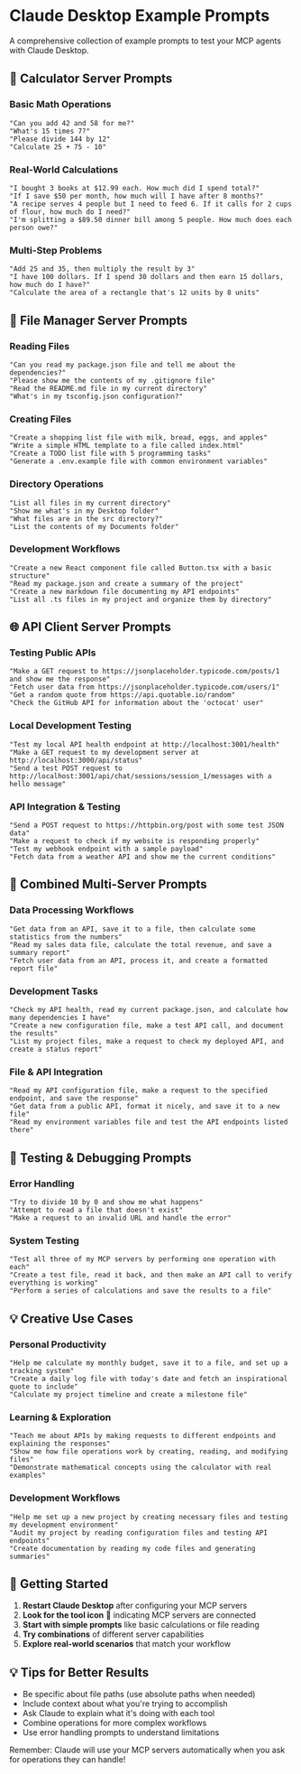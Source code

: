 # Claude Desktop Example Prompts

A comprehensive collection of example prompts to test your MCP agents with Claude Desktop.

## 🧮 Calculator Server Prompts

### Basic Math Operations
```
"Can you add 42 and 58 for me?"
"What's 15 times 7?"
"Please divide 144 by 12"
"Calculate 25 + 75 - 10"
```

### Real-World Calculations
```
"I bought 3 books at $12.99 each. How much did I spend total?"
"If I save $50 per month, how much will I have after 8 months?"
"A recipe serves 4 people but I need to feed 6. If it calls for 2 cups of flour, how much do I need?"
"I'm splitting a $89.50 dinner bill among 5 people. How much does each person owe?"
```

### Multi-Step Problems
```
"Add 25 and 35, then multiply the result by 3"
"I have 100 dollars. If I spend 30 dollars and then earn 15 dollars, how much do I have?"
"Calculate the area of a rectangle that's 12 units by 8 units"
```

## 📁 File Manager Server Prompts

### Reading Files
```
"Can you read my package.json file and tell me about the dependencies?"
"Please show me the contents of my .gitignore file"
"Read the README.md file in my current directory"
"What's in my tsconfig.json configuration?"
```

### Creating Files
```
"Create a shopping list file with milk, bread, eggs, and apples"
"Write a simple HTML template to a file called index.html"
"Create a TODO list file with 5 programming tasks"
"Generate a .env.example file with common environment variables"
```

### Directory Operations
```
"List all files in my current directory"
"Show me what's in my Desktop folder"
"What files are in the src directory?"
"List the contents of my Documents folder"
```

### Development Workflows
```
"Create a new React component file called Button.tsx with a basic structure"
"Read my package.json and create a summary of the project"
"Create a new markdown file documenting my API endpoints"
"List all .ts files in my project and organize them by directory"
```

## 🌐 API Client Server Prompts

### Testing Public APIs
```
"Make a GET request to https://jsonplaceholder.typicode.com/posts/1 and show me the response"
"Fetch user data from https://jsonplaceholder.typicode.com/users/1"
"Get a random quote from https://api.quotable.io/random"
"Check the GitHub API for information about the 'octocat' user"
```

### Local Development Testing
```
"Test my local API health endpoint at http://localhost:3001/health"
"Make a GET request to my development server at http://localhost:3000/api/status"
"Send a test POST request to http://localhost:3001/api/chat/sessions/session_1/messages with a hello message"
```

### API Integration & Testing
```
"Send a POST request to https://httpbin.org/post with some test JSON data"
"Make a request to check if my website is responding properly"
"Test my webhook endpoint with a sample payload"
"Fetch data from a weather API and show me the current conditions"
```

## 🔄 Combined Multi-Server Prompts

### Data Processing Workflows
```
"Get data from an API, save it to a file, then calculate some statistics from the numbers"
"Read my sales data file, calculate the total revenue, and save a summary report"
"Fetch user data from an API, process it, and create a formatted report file"
```

### Development Tasks
```
"Check my API health, read my current package.json, and calculate how many dependencies I have"
"Create a new configuration file, make a test API call, and document the results"
"List my project files, make a request to check my deployed API, and create a status report"
```

### File & API Integration
```
"Read my API configuration file, make a request to the specified endpoint, and save the response"
"Get data from a public API, format it nicely, and save it to a new file"
"Read my environment variables file and test the API endpoints listed there"
```

## 🎯 Testing & Debugging Prompts

### Error Handling
```
"Try to divide 10 by 0 and show me what happens"
"Attempt to read a file that doesn't exist"
"Make a request to an invalid URL and handle the error"
```

### System Testing
```
"Test all three of my MCP servers by performing one operation with each"
"Create a test file, read it back, and then make an API call to verify everything is working"
"Perform a series of calculations and save the results to a file"
```

## 💡 Creative Use Cases

### Personal Productivity
```
"Help me calculate my monthly budget, save it to a file, and set up a tracking system"
"Create a daily log file with today's date and fetch an inspirational quote to include"
"Calculate my project timeline and create a milestone file"
```

### Learning & Exploration
```
"Teach me about APIs by making requests to different endpoints and explaining the responses"
"Show me how file operations work by creating, reading, and modifying files"
"Demonstrate mathematical concepts using the calculator with real examples"
```

### Development Workflows
```
"Help me set up a new project by creating necessary files and testing my development environment"
"Audit my project by reading configuration files and testing API endpoints"
"Create documentation by reading my code files and generating summaries"
```

## 🚀 Getting Started

1. **Restart Claude Desktop** after configuring your MCP servers
2. **Look for the tool icon** 🔨 indicating MCP servers are connected
3. **Start with simple prompts** like basic calculations or file reading
4. **Try combinations** of different server capabilities
5. **Explore real-world scenarios** that match your workflow

## 💡 Tips for Better Results

- Be specific about file paths (use absolute paths when needed)
- Include context about what you're trying to accomplish
- Ask Claude to explain what it's doing with each tool
- Combine operations for more complex workflows
- Use error handling prompts to understand limitations

Remember: Claude will use your MCP servers automatically when you ask for operations they can handle! 